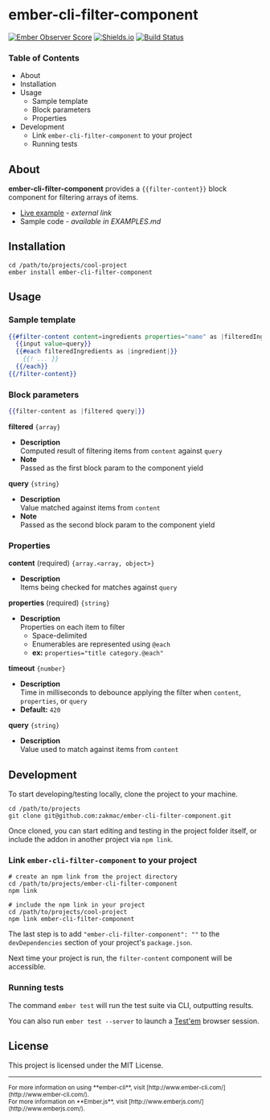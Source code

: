 # ember-cli-filter-component

[![Ember Observer Score](http://emberobserver.com/badges/ember-cli-filter-component.svg)](http://emberobserver.com/addons/ember-cli-filter-component)
[![Shields.io](https://img.shields.io/badge/tests-11%2F11-brightgreen.svg)](http://shields.io)
[![Build Status](https://travis-ci.org/zakmac/ember-cli-filter-component.svg?branch=feature)](https://travis-ci.org/zakmac/ember-cli-filter-component)


### Table of Contents
- About
- Installation
- Usage
  - Sample template
  - Block parameters
  - Properties
- Development
  - Link `ember-cli-filter-component` to your project
  - Running tests


## About

**ember-cli-filter-component** provides a `{{filter-content}}` block component for filtering arrays of items.

- [Live example](http://www.zak.xxx/ember-demos/filter-content-component) _- external link_
- Sample code _- available in EXAMPLES.md_


## Installation

```shell
cd /path/to/projects/cool-project
ember install ember-cli-filter-component
```


## Usage

### Sample template

```hbs  
{{#filter-content content=ingredients properties="name" as |filteredIngredients query|}}
  {{input value=query}}
  {{#each filteredIngredients as |ingredient|}}
    {{! ... }}
  {{/each}}
{{/filter-content}}
```

### Block parameters

```hbs
{{filter-content as |filtered query|}}
```

**filtered** `{array}`
- **Description**<br>Computed result of filtering items from `content` against `query`
- **Note**<br>Passed as the first block param to the component yield

**query** `{string}`
- **Description**<br>Value matched against items from `content`
- **Note**<br>Passed as the second block param to the component yield

### Properties

**content** (required) `{array.<array, object>}`
- **Description**<br>Items being checked for matches against `query`

**properties** (required) `{string}`
- **Description**<br>Properties on each item to filter
  - Space-delimited
  - Enumerables are represented using `@each`
  - **ex:** `properties="title category.@each"`

**timeout** `{number}`
- **Description**<br>Time in milliseconds to debounce applying the filter when `content`, `properties`, or `query`
- **Default:** `420`

**query** `{string}`
- **Description**<br>Value used to match against items from `content`


## Development

To start developing/testing locally, clone the project to your machine.

```shell
cd /path/to/projects
git clone git@github.com:zakmac/ember-cli-filter-component.git
```

Once cloned, you can start editing and testing in the project folder itself, or include the addon in another project via `npm link`.


### Link `ember-cli-filter-component` to your project

```shell
# create an npm link from the project directory
cd /path/to/projects/ember-cli-filter-component
npm link

# include the npm link in your project
cd /path/to/projects/cool-project
npm link ember-cli-filter-component
```

The last step is to add `"ember-cli-filter-component": ""` to the `devDependencies` section of your project's `package.json`.

Next time your project is run, the `filter-content` component will be accessible.


### Running tests

The command `ember test` will run the test suite via CLI, outputting results.

You can also run `ember test --server` to launch a [Test'em](https://github.com/testem/testem) browser session.


## License

This project is licensed under the MIT License.

---
<small>
For more information on using **ember-cli**, visit [http://www.ember-cli.com/](http://www.ember-cli.com/).<br>
For more information on **Ember.js**, visit [http://www.emberjs.com/](http://www.emberjs.com/).
</small>
